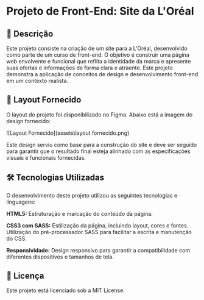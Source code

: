 # Projeto de Front-End: Site da L'Oréal
## 📜 Descrição 
Este projeto consiste na criação de um site para a L'Oréal, desenvolvido como parte de um curso de front-end. O objetivo é construir uma página web envolvente e funcional que reflita a identidade da marca e apresente suas ofertas e informações de forma clara e atraente. Este projeto demonstra a aplicação de conceitos de design e desenvolvimento front-end em um contexto realista.

## 🎨 Layout Fornecido 
O layout do projeto foi disponibilizado no Figma. Abaixo está a imagem do design fornecido:

![Layout Fornecido](assets\layout fornecido.png)

Este design serviu como base para a construção do site e deve ser seguido para garantir que o resultado final esteja alinhado com as especificações visuais e funcionais fornecidas.

## 🛠️ Tecnologias Utilizadas 
O desenvolvimento deste projeto utilizou as seguintes tecnologias e linguagens:

**HTML5:** Estruturação e marcação do conteúdo da página.

**CSS3 com SASS:** Estilização da página, incluindo layout, cores e fontes. Utilização do pré-processador SASS para facilitar a escrita e manutenção do CSS.

**Responsividade:** Design responsivo para garantir a compatibilidade com diferentes dispositivos e tamanhos de tela.

## 📝 Licença 
Este projeto está licenciado sob a MIT License.